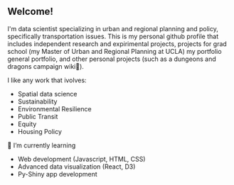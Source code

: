 ## Welcome!

I'm data scientist specializing in urban and regional planning and policy, specifically transportation issues. This is my personal github profile that includes independent research and expirimental projects, projects for grad school (my Master of Urban and Regional Planning at UCLA) my portfolio general portfolio, and other personal projects (such as a dungeons and dragons campaign wiki🐉). 

I like any work that ivolves:
- Spatial data science
- Sustainability
- Environmental Resilience
- Public Transit
- Equity
- Housing Policy

🌱 I’m currently learning
- Web development (Javascript, HTML, CSS)
- Advanced data visualization (React, D3)
- Py-Shiny app development

<!--
**STReichert/STReichert** is a ✨ _special_ ✨ repository because its `README.md` (this file) appears on your GitHub profile.

Here are some ideas to get you started:

- 🔭 I’m currently working on ...
- 🌱 I’m currently learning ...
- 👯 I’m looking to collaborate on ...
- 🤔 I’m looking for help with ...
- 💬 Ask me about ...
- 📫 How to reach me: ...
- 😄 Pronouns: ...
- ⚡ Fun fact: ...
-->
